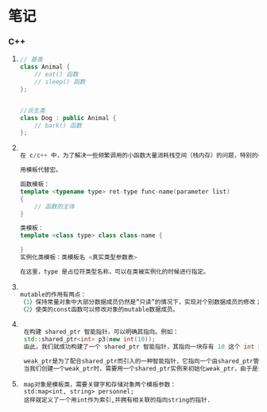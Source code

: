 # 笔记

### C++
1. ```c++
   // 基类
   class Animal {
       // eat() 函数
       // sleep() 函数
   };
   
   
   //派生类
   class Dog : public Animal {
       // bark() 函数
   };
   ```

2.  ```c++

    在 c/c++ 中，为了解决一些频繁调用的小函数大量消耗栈空间（栈内存）的问题，特别的引入了 inline 修饰符，表示为内联函数。

    用模板代替宏。

    函数模板：
    template <typename type> ret-type func-name(parameter list)
    {
        // 函数的主体
    }   

    类模板：
    template <class type> class class-name {

    }
    实例化类模板：类模板名 <真实类型参数表>
    
    在这里，type 是占位符类型名称，可以在类被实例化的时候进行指定。

    ```

3.  ```c++

    mutable的作用有两点：
    （1）保持常量对象中大部分数据成员仍然是“只读”的情况下，实现对个别数据成员的修改；
    （2）使类的const函数可以修改对象的mutable数据成员。
    
    ```

4. ```c++

    在构建 shared_ptr 智能指针，可以明确其指向。例如：
    std::shared_ptr<int> p3(new int(10));
    由此，我们就成功构建了一个 shared_ptr 智能指针，其指向一块存有 10 这个 int 类型数据的堆内存空间。

    weak_ptr是为了配合shared_ptr而引入的一种智能指针，它指向一个由shared_ptr管理的对象而不影响所指对象的生命周期，也就是将一个weak_ptr绑定到一个shared_ptr不会改变shared_ptr的引用计数。不论是否有weak_ptr指向，一旦最后一个指向对象的shared_ptr被销毁，对象就会被释放。
    当我们创建一个weak_ptr时，需要用一个shared_ptr实例来初始化weak_ptr，由于是弱共享，weak_ptr的创建并不会影响shared_ptr的引用计数值。

    ```
5. ```
    map对象是模板类，需要关键字和存储对象两个模板参数：
    std:map<int, string> personnel;
    这样就定义了一个用int作为索引,并拥有相关联的指向string的指针.
    ```